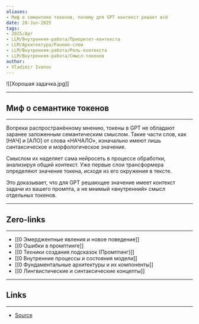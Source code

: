 ```yaml
---
aliases: 
- Миф о семантике токенов, почему для GPT контекст решает всё 
date: 28-Jun-2025
tags:
- 2025/Apr
- LLM/Внутренняя-работа/Приоритет-контекста
- LLM/Архитектура/Ранние-слои
- LLM/Внутренняя-работа/Роль-контекста
- LLM/Внутренняя-работа/Смысл-токенов
author:
- Vladimir Ivanov
---
```

![[Хорошая задачка.jpg]]

-----
##  Миф о семантике токенов
-----
Вопреки распространённому мнению, токены в GPT не обладают заранее заложенным семантическим смыслом. Такие части слов, как [НАЧ] и [АЛО] от слова «НАЧАЛО», изначально имеют лишь синтаксическое и морфологическое значение.

Смыслом их наделяет сама нейросеть в процессе обработки, анализируя общий контекст. Уже первые слои трансформера определяют значение токена, исходя из его окружения в тексте. 

Это доказывает, что для GPT решающее значение имеет контекст задачи из вашего промпта, а не мнимый «внутренний» смысл отдельных токенов.

---
## Zero-links
---
- [[0 Эмерджентные явления и новое поведение]]
- [[0 Ошибки в промптинге]]
- [[0 Техники создания подсказок (Промптинг)]]
- [[0 Внутренние процессы и состояния модели]]
- [[0 Фундаментальные архитектуры и их компоненты]]
- [[0 Лингвистические и синтаксические концепты]]

---
## Links
---
- [Source](https://t.me/turboproject/1626)